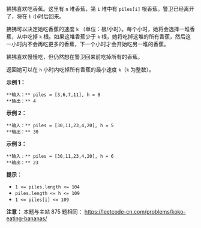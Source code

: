 狒狒喜欢吃香蕉。这里有 `n` 堆香蕉，第 `i` 堆中有 `piles[i]` 根香蕉。警卫已经离开了，将在 `h` 小时后回来。

狒狒可以决定她吃香蕉的速度 `k` （单位：根/小时）。每个小时，她将会选择一堆香蕉，从中吃掉 `k` 根。如果这堆香蕉少于 `k`
根，她将吃掉这堆的所有香蕉，然后这一小时内不会再吃更多的香蕉，下一个小时才会开始吃另一堆的香蕉。  

狒狒喜欢慢慢吃，但仍然想在警卫回来前吃掉所有的香蕉。

返回她可以在 `h` 小时内吃掉所有香蕉的最小速度 `k`（`k` 为整数）。



**示例 1：**

    
    
    **输入：** piles = [3,6,7,11], h = 8
    **输出：** 4
    

**示例 2：**

    
    
    **输入：** piles = [30,11,23,4,20], h = 5
    **输出：** 30
    

**示例 3：**

    
    
    **输入：** piles = [30,11,23,4,20], h = 6
    **输出：** 23
    



**提示：**

  * `1 <= piles.length <= 104`
  * `piles.length <= h <= 109`
  * `1 <= piles[i] <= 109`



**注意：** 本题与主站 875 题相同： <https://leetcode-cn.com/problems/koko-eating-bananas/>


